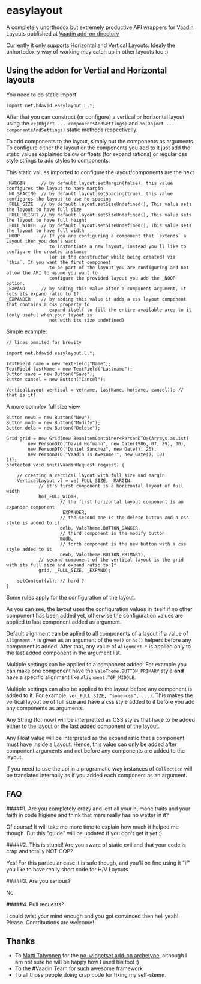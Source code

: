 # easylayout 

A completely unorthodox but extremely productive API wrappers for Vaadin Layouts published at [Vaadin add-on directory](https://vaadin.com/directory#!addon/easylayout)

Currently it only supports Horizontal and Vertical Layouts. Idealy the unhortodox-y way of working may catch up in other layouts too :)

## Using the addon for Vertial and Horizontal layouts

You need to do static import

```
import net.hdavid.easylayout.L.*;
```

After that you can construct (or configure) a vertical or horizontal layout using the `ve(Object ... componentsAndSettings)` and `ho(Object ... componentsAndSettings)` static methods respectivelly. 

To add components to the layout, simply put the components as arguments. To configure either the layout or the components you add to it just add the static values explained below or floats (for expand rations) or regular css style strings to add styles to components.

This static values imported to configure the layout/components are the next

```
_MARGIN      // by default layout.setMargin(false), this value configures the layout to have margin
_NO_SPACING  // by default layout.setSpacing(true), this value configures the layout to use no spacing
_FULL_SIZE   // by default layout.setSizeUndefined(), This value sets the layout to have full size
_FULL_HEIGHT // by default layout.setSizeUndefined(), This value sets the layout to have full height
_FULL_WIDTH  // by default layout.setSizeUndefined(), This value sets the layout to have full width
_NOOP        // If you are configuring a component that `extends` a Layout then you don't want 
                to instantiate a new layout, instead you'll like to configure the created instance 
                (or in the constructor while being created) via `this`. If you want the first component
                to be part of the layout you are configuring and not allow the API to asume you want to
                configure the provided layout you add the _NOOP option. 
_EXPAND      // by adding this value after a component argument, it sets its expand ratio to 1f
_EXPANDER    // by adding this value it adds a css layout component that contains a css property to
                expand itself to fill the entire available area to it (only useful when your layout is
                not with its size undefined)
```

Simple example:

```
// lines ommited for brevity

import net.hdavid.easylayout.L.*;

TextField name = new TextField("Name");
TextField lastName = new TextField("Lastname");
Button save = new Button("Save");
Button cancel = new Button("Cancel");

VerticalLayout vertical = ve(name, lastName, ho(save, cancel)); // that is it!
```

A more complex full size view
```
Button newb = new Button("New");
Button modb = new Button("Modify");
Button delb = new Button("Delete");

Grid grid = new Grid(new BeanItemContainer<PersonDTO>(Arrays.asList(
        new PersonDTO("David Hofmann", new Date(1986, 07, 29), 30),
        new PersonDTO("Daniel Sanchez", new Date(), 20),
        new PersonDTO("Vaadin Is Awesome!", new Date(), 10)
)));
protected void init(VaadinRequest request) {

	// creating a vertical layout with full size and margin
    VerticalLayout vl = ve(_FULL_SIZE, _MARGIN,
    		// it's first component is a horizontal layout of full width
            ho(_FULL_WIDTH, 
            	    // the first horizontal layout component is an expander component
            	    _EXPANDER, 
            	    // the second one is the delete button and a css style is added to it
                    delb, ValoTheme.BUTTON_DANGER,
                    // third component is the modify button
                    modb,
                    // forth component is the new button with a css style added to it
                    newb, ValoTheme.BUTTON_PRIMARY),
            // second component of the vertical layout is the grid with its full size and expand ratio to 1f
            grid, _FULL_SIZE, _EXPAND);
    
    setContent(vl); // hard ?
}
```

Some rules apply for the configuration of the layout.

As you can see, the layout uses the configuration values in itself if no other component has been added yet, otherwise the configuration values are applied to last component added as argument.

Default alignment can be aplied to all components of a layout if a value of `Alignment.*` is given as an argument of the `ve()` or `ho()` helpers before any component is added. After that, any value of `Alignment.*` is applied only to the last added component in the argument list.

Multiple settings can be applied to a component added. For example you can make one component have the `ValoTheme.BUTTON_PRIMARY` style **and** have a specific alignment like `Alignment.TOP_MIDDLE`.

Multiple settings can also be applied to the layout before any component is added to it. For example, `ve(_FULL_SIZE, "some-css", ...)`. This makes the vertical layout be of full size and have a css style added to it before you add any components as arguments.

Any String (for now) will be interpretted as CSS styles that have to be added either to the layout or the last added component of the layout.

Any Float value will be interpreted as the expand ratio that a component must have inside a Layout. Hence, this value can only be added after component arguments and not before any components are added to the layout.

If you need to use the api in a programatic way instances of `Collection` will be translated internally as if you added each component as an argument.


## FAQ

#####1. Are you completely crazy and lost all your humane traits and your faith in code higiene and think that mars really has no watter in it?

Of course! It will take me more time to explain how much it helped me though. But this "guide" will be updated if you don't get it yet :)

#####2. This is stupid! Are you aware of static evil and that your code is crap and totally NOT OOP?

Yes! For this particular case it is safe though, and you'll be fine using it "if" you like to have really short code for H/V Layouts.

#####3. Are you serious?

No. 

#####4. Pull requests?

I could twist your mind enough and you got convinced then hell yeah! Please. Contributions are welcome!

## Thanks

- To [Matti Tahvonen](https://github.com/mstahv) for the [no-widgetset add-on archetype](https://github.com/viritin/archetype-vaadin-addon), although I am not sure he will be happy how I used his tool :)
- To the #Vaadin Team for such awesome framework
- To all those people doing crap code for fixing my self-steem.



